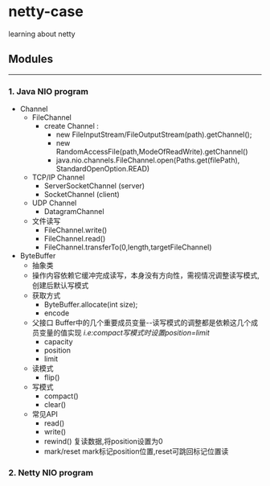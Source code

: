 # netty-case
learning about netty

## Modules

***  

### 1. Java NIO program 
  - Channel
    - FileChannel
      - create Channel : 
        - new FileInputStream/FileOutputStream(path).getChannel();
        - new RandomAccessFile(path,ModeOfReadWrite).getChannel()
        - java.nio.channels.FileChannel.open(Paths.get(filePath), StandardOpenOption.READ)
    - TCP/IP Channel 
      - ServerSocketChannel (server)
      - SocketChannel (client)
    - UDP Channel
      - DatagramChannel
    - 文件读写
      - FileChannel.write()
      - FileChannel.read()
      - FileChannel.transferTo(0,length,targetFileChannel)
  - ByteBuffer
    - 抽象类
    - 操作内容依赖它缓冲完成读写，本身没有方向性，需视情况调整读写模式,创建后默认写模式
    - 获取方式
      - ByteBuffer.allocate(int size);
      - encode
    - 父接口 Buffer中的几个重要成员变量--读写模式的调整都是依赖这几个成员变量的值实现 *i.e:compact写模式时设置position=limit*
      - capacity  
      - position
      - limit
    - 读模式
      - flip()
    - 写模式
      - compact()
      - clear()
    - 常见API
      - read()
      - write()
      - rewind() 复读数据,将position设置为0
      - mark/reset mark标记position位置,reset可跳回标记位置读

### 2. Netty NIO program

